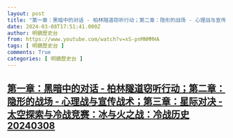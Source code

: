```yaml
---
layout: post
title: "第一章：黑暗中的对话 - 柏林隧道窃听行动；第二章：隐形的战场 - 心理战与宣传战术；第三章：星际对决 - 太空探索与冷战竞赛：冰与火之战：冷战历史20240308"
date: 2024-03-08T17:51:41.000Z
author: 明鏡歷史台
from: https://www.youtube.com/watch?v=xS-pnMNMMHA
tags: [ 明鏡歷史台 ]
comments: True
categories: [ 明鏡歷史台 ]
---
```

<!--1709920301000-->
[第一章：黑暗中的对话 - 柏林隧道窃听行动；第二章：隐形的战场 - 心理战与宣传战术；第三章：星际对决 - 太空探索与冷战竞赛：冰与火之战：冷战历史20240308](https://www.youtube.com/watch?v=xS-pnMNMMHA)
------

<div>

</div>
